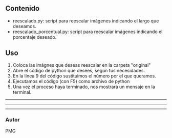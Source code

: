 #

## Contenido

- reescalado.py: script para reescalar imágenes indicando el largo que deseamos.
- reescalado_porcentual.py: script para reescalar imágenes indicando el porcentaje deseado.

## Uso

1. Coloca las imágnes que deseas reescalar en la carpeta "original"
2. Abre el código de python que desees, según tus necesidades.
3. En la línea 9 del código sustituimos el número por el que queramos.
4. Ejecutamos el código (con F5) como archivo de python
5. Una vez el proceso haya terminado, nos mostrará un mensaje en la terminal.


---
---
---
### Autor
PMG
